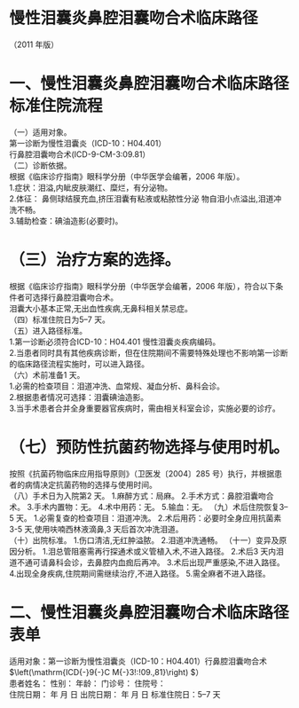 # 慢性泪囊炎鼻腔泪囊吻合术临床路径  
（2011 年版）  
# 一、慢性泪囊炎鼻腔泪囊吻合术临床路径标准住院流程  
（一）适用对象。  
第一诊断为慢性泪囊炎（ICD-10：H04.401）  
行鼻腔泪囊吻合术(ICD-9-CM-3:09.81）  
（二）诊断依据。  
根据《临床诊疗指南》眼科学分册（中华医学会编著，2006 年版）。  
1.症状：泪溢,内眦皮肤潮红、糜烂，有分泌物。  
2.体征： 鼻侧球结膜充血,挤压泪囊有粘液或粘脓性分泌 物自泪小点溢出,泪道冲洗不畅。  
3.辅助检查：碘油造影(必要时)。  
# （三）治疗方案的选择。  
根据《临床诊疗指南》眼科学分册（中华医学会编著，2006 年版），符合以下条件者可选择行鼻腔泪囊吻合术。  
泪囊大小基本正常,无出血性疾病,无鼻科相关禁忌症。  
（四）标准住院日为5–7 天。  
（五）进入路径标准。  
1.第一诊断必须符合ICD-10：H04.401 慢性泪囊炎疾病编码。  
2.当患者同时具有其他疾病诊断，但在住院期间不需要特殊处理也不影响第一诊断的临床路径流程实施时，可以进入路径。  
（六）术前准备1 天。  
1.必需的检查项目：泪道冲洗、血常规、凝血分析、鼻科会诊。  
2.根据患者情况可选择：泪囊碘油造影。  
3.当手术患者合并全身重要器官疾病时，需由相关科室会诊，实施必要的诊疗。  
# （七）预防性抗菌药物选择与使用时机。  
按照《抗菌药物临床应用指导原则》（卫医发〔2004〕285 号）执行，并根据患者的病情决定抗菌药物的选择与使用时间。  
（八）手术日为入院第2 天。 1.麻醉方式：局麻。 2.手术方式：鼻腔泪囊吻合术。 3.手术内置物：无。  4.术中用药：无。 5.输血：无。 （九）术后住院恢复3–5 天。 1.必需复查的检查项目：泪道冲洗。 2.术后用药：必要时全身应用抗菌素3-5 天,使用呋喃西林液滴鼻,3 天后首次冲洗泪道。  
（十）出院标准。 1.伤口清洁,无红肿溢脓。 2.泪道冲洗通畅。  （十一）变异及原因分析。 1.泪总管阻塞需再行探通术或义管植入术,不进入路径。 2.术后3 天内泪道不通可请鼻科会诊，去鼻腔内血痂后再冲。 3.术后出现严重感染,不进入路径。 4.出现全身疾病,住院期间需继续治疗,不进入路径。 5.需全麻者不进入路径。  
# 二、慢性泪囊炎鼻腔泪囊吻合术临床路径表单  
适用对象：第一诊断为慢性泪囊炎（ICD-10：H04.401）行鼻腔泪囊吻合术 $\left(\mathrm{ICD{-}9{-}C M{-}3\!:\!09.\,81}\right) $）  
患者姓名：            性别：       年龄：       门诊号：         住院号：  
住院日期：     年    月   日  出院日期：    年    月   日   标准住院日：5–7 天  
